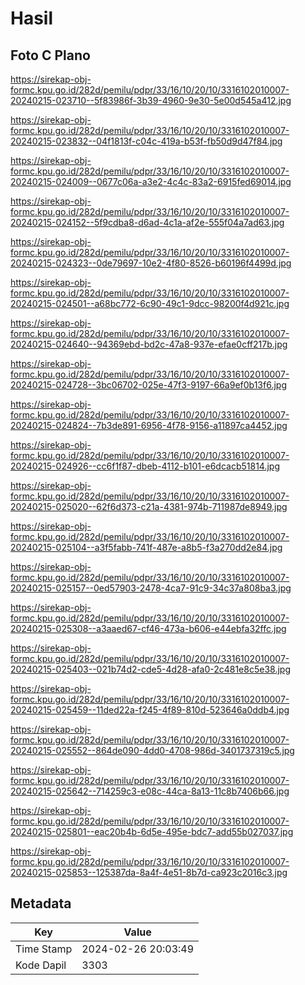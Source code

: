 # Hasil

## Foto C Plano

https://sirekap-obj-formc.kpu.go.id/282d/pemilu/pdpr/33/16/10/20/10/3316102010007-20240215-023710--5f83986f-3b39-4960-9e30-5e00d545a412.jpg

https://sirekap-obj-formc.kpu.go.id/282d/pemilu/pdpr/33/16/10/20/10/3316102010007-20240215-023832--04f1813f-c04c-419a-b53f-fb50d9d47f84.jpg

https://sirekap-obj-formc.kpu.go.id/282d/pemilu/pdpr/33/16/10/20/10/3316102010007-20240215-024009--0677c06a-a3e2-4c4c-83a2-6915fed69014.jpg

https://sirekap-obj-formc.kpu.go.id/282d/pemilu/pdpr/33/16/10/20/10/3316102010007-20240215-024152--5f9cdba8-d6ad-4c1a-af2e-555f04a7ad63.jpg

https://sirekap-obj-formc.kpu.go.id/282d/pemilu/pdpr/33/16/10/20/10/3316102010007-20240215-024323--0de79697-10e2-4f80-8526-b60196f4499d.jpg

https://sirekap-obj-formc.kpu.go.id/282d/pemilu/pdpr/33/16/10/20/10/3316102010007-20240215-024501--a68bc772-6c90-49c1-9dcc-98200f4d921c.jpg

https://sirekap-obj-formc.kpu.go.id/282d/pemilu/pdpr/33/16/10/20/10/3316102010007-20240215-024640--94369ebd-bd2c-47a8-937e-efae0cff217b.jpg

https://sirekap-obj-formc.kpu.go.id/282d/pemilu/pdpr/33/16/10/20/10/3316102010007-20240215-024728--3bc06702-025e-47f3-9197-66a9ef0b13f6.jpg

https://sirekap-obj-formc.kpu.go.id/282d/pemilu/pdpr/33/16/10/20/10/3316102010007-20240215-024824--7b3de891-6956-4f78-9156-a11897ca4452.jpg

https://sirekap-obj-formc.kpu.go.id/282d/pemilu/pdpr/33/16/10/20/10/3316102010007-20240215-024926--cc6f1f87-dbeb-4112-b101-e6dcacb51814.jpg

https://sirekap-obj-formc.kpu.go.id/282d/pemilu/pdpr/33/16/10/20/10/3316102010007-20240215-025020--62f6d373-c21a-4381-974b-711987de8949.jpg

https://sirekap-obj-formc.kpu.go.id/282d/pemilu/pdpr/33/16/10/20/10/3316102010007-20240215-025104--a3f5fabb-741f-487e-a8b5-f3a270dd2e84.jpg

https://sirekap-obj-formc.kpu.go.id/282d/pemilu/pdpr/33/16/10/20/10/3316102010007-20240215-025157--0ed57903-2478-4ca7-91c9-34c37a808ba3.jpg

https://sirekap-obj-formc.kpu.go.id/282d/pemilu/pdpr/33/16/10/20/10/3316102010007-20240215-025308--a3aaed67-cf46-473a-b606-e44ebfa32ffc.jpg

https://sirekap-obj-formc.kpu.go.id/282d/pemilu/pdpr/33/16/10/20/10/3316102010007-20240215-025403--021b74d2-cde5-4d28-afa0-2c481e8c5e38.jpg

https://sirekap-obj-formc.kpu.go.id/282d/pemilu/pdpr/33/16/10/20/10/3316102010007-20240215-025459--11ded22a-f245-4f89-810d-523646a0ddb4.jpg

https://sirekap-obj-formc.kpu.go.id/282d/pemilu/pdpr/33/16/10/20/10/3316102010007-20240215-025552--864de090-4dd0-4708-986d-3401737319c5.jpg

https://sirekap-obj-formc.kpu.go.id/282d/pemilu/pdpr/33/16/10/20/10/3316102010007-20240215-025642--714259c3-e08c-44ca-8a13-11c8b7406b66.jpg

https://sirekap-obj-formc.kpu.go.id/282d/pemilu/pdpr/33/16/10/20/10/3316102010007-20240215-025801--eac20b4b-6d5e-495e-bdc7-add55b027037.jpg

https://sirekap-obj-formc.kpu.go.id/282d/pemilu/pdpr/33/16/10/20/10/3316102010007-20240215-025853--125387da-8a4f-4e51-8b7d-ca923c2016c3.jpg


## Metadata

| Key        | Value               |
| ---------- | ------------------- |
| Time Stamp | 2024-02-26 20:03:49 |
| Kode Dapil | 3303                |



